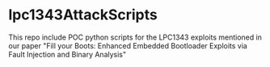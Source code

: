 # lpc1343AttackScripts
This repo include POC python scripts for the LPC1343 exploits mentioned in our paper "Fill your Boots: Enhanced Embedded Bootloader Exploits via Fault Injection and Binary Analysis"
